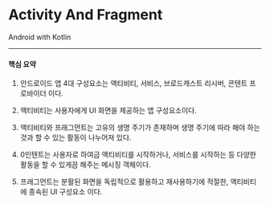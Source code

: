 # Activity And Fragment

Android with Kotlin

---

#### 핵심 요약

1. 안드로이드 앱 4대 구성요소는 액티비티, 서비스, 브로드캐스트 리시버, 콘텐트 프로바이더 이다.

2. 액티비티는 사용자에게 UI 화면을 제공하는 앱 구성요소이다.

3. 액티비티와 프래그먼트는 고유의 생명 주기가 존재하며 생명 주기에 따라 해야 하는 것과 할 수 있는 활동이 나누어져 있다.

4. 0인텐트는 사용자로 하여금 액티비티를 시작하거나, 서비스를 시작하는 등 다양한 활동을 할 수 있게끔 해주는 메시징 객체이다.

5. 프래그먼트는 분활된 화면을 독립적으로 활용하고 재사용하기에 적절한, 액티비티에 종속된 UI 구성요소 이다.
